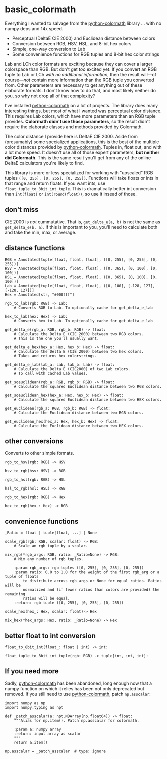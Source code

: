 # basic_colormath

Everything I wanted to salvage from the [python-colormath](https://github.com/gtaylor/python-colormath/tree/master) library ... with no numpy deps and 14x speed.

* Perceptual (DeltaE CIE 2000) and Euclidean distance between colors
* Conversion between RGB, HSV, HSL, and 8-bit hex colors
* Simple, one-way conversion to Lab
* Some convenience functions for RGB tuples and 8-bit hex color strings

Lab and LCh color formats are exciting because they can cover a larger colorspace than RGB. But don't get *too* excited yet. If you convert an RGB tuple to Lab or LCh *with no additional information*, then the result will—of course—*not* contain more information than the RGB tuple you converted from. Other parameters are necessary to get anything out of these elaborate formats. I don't know how to do that, and most likely neither do you, so why not drop all of that complexity?

I've installed [python-colormath](https://github.com/gtaylor/python-colormath/tree/master) on a lot of projects. The library does many interesting things, but most of what I wanted was perceptual color distance. This requires Lab colors, which have more parameters than an RGB tuple provides. **Colormath didn't use those parameters**, so the result didn't require the elaborate classes and methods provided by Colormath.

The color distance I provide here is DeltaE CIE 2000. Aside from (presumably) some specialized applications, this is the best of the multiple color distances provided by [python-colormath](https://github.com/gtaylor/python-colormath/tree/master). Tuples in, float out, and with a lot more speed. It doesn't use all of those expert parameters, **but neither did Colormath**. This is the same result you'll get from any of the online DeltaE calculators you're likely to find.

This library is more or less specialized for working with "upscaled" RGB tuples `([0, 255], [0, 255], [0, 255])`. Functions will take floats or ints in that range and return floats. If you want ints, use `float_tuple_to_8bit_int_tuple`. This is dramatically better int conversion than `int(float)` or `int(round(float))`, so use it insead of those.

## don't miss

CIE 2000 is *not* cummutative. That is, `get_delta_e(a, b)` is not the same as `get_delta_e(b, a)`. If this is important to you, you'll need to calculate both and take the min, max, or average.

## distance functions

    RGB = Annotated[tuple[float, float, float], ([0, 255], [0, 255], [0, 255])]
    HSV = Annotated[tuple[float, float, float], ([0, 365), [0, 100], [0, 100])]
    HSL = Annotated[tuple[float, float, float], ([0, 365), [0, 100], [0, 100])]
    Lab = Annotated[tuple[float, float, float], ([0, 100], [-128, 127], [-128, 127])]
    Hex = Annotated[str, "#000fff"]

    rgb_to_lab(rgb: RGB) -> Lab:
        # Converts RGB to Lab. To optionally cache for get_delta_e_lab

    hex_to_lab(hex: Hex) -> Lab:
        # Converts hex to Lab. To optionally cache for get_delta_e_lab

    get_delta_e(rgb_a: RGB, rgb_b: RGB) -> float:
        # Calculate the Delta E (CIE 2000) between two RGB colors.
        # This is the one you'll usually want.

    get_delta_e_hex(hex_a: Hex, hex_b: Hex) -> float:
        # Calculate the Delta E (CIE 2000) between two hex colors.
        # Takes and returns hex colorstrings.

    get_delta_e_lab(lab_a: Lab, lab_b: Lab) -> float:
        # Calculate the Delta E (CIE2000) of two Lab colors.
        # To call with cached Lab values.

    get_sqeuclidean(rgb_a: RGB, rgb_b: RGB) -> float:
        # Calculate the squared Euclidean distance between two RGB colors.

    get_sqeuclidean_hex(hex_a: Hex, hex_b: Hex) -> float:
        # Calculate the squared Euclidean distance between two HEX colors.

    get_euclidean(rgb_a: RGB, rgb_b: RGB) -> float:
        # Calculate the Euclidean distance between two RGB colors.

    get_euclidean_hex(hex_a: Hex, hex_b: Hex) -> float:
        # Calculate the Euclidean distance between two HEX colors.

## other conversions

Converts to other simple formats.

    rgb_to_hsv(rgb: RGB) -> HSV

    hsv_to_rgb(hsv: HSV) -> RGB

    rgb_to_hsl(rgb: RGB) -> HSL

    hsl_to_rgb(hsl: HSL) -> RGB

    rgb_to_hex(rgb: RGB) -> Hex

    hex_to_rgb(hex_: Hex) -> RGB

## convenience functions

    _Ratio = float | tuple[float, ...] | None

    scale_rgb(rgb: RGB, scalar: float) -> RGB:
        # Scale an rgb tuple by a scalar.

    mix_rgb(*rgb_args: RGB, ratio: _Ratio=None) -> RGB:
        # Mix any number of rgb tuples.

        :param rgb_args: rgb tuples ([0, 255], [0, 255], [0, 255])
        :param ratio: 0.0 to 1.0 for the weight of the first rgb_arg or a tuple of floats
            to distribute across rgb_args or None for equal ratios. Ratios will be
            normalized and (if fewer ratios than colors are provided) the remaining
            ratios will be equal.
        :return: rgb tuple ([0, 255], [0, 255], [0, 255])

    scale_hex(hex_: Hex, scalar: float)-> Hex

    mix_hex(*hex_args: Hex, ratio: _Ratio=None) -> Hex

## better float to int conversion

    float_to_8bit_int(float_: float | int) -> int:

    float_tuple_to_8bit_int_tuple(rgb: RGB) -> tuple[int, int, int]:


## If you need more

Sadly, [python-colormath](https://github.com/gtaylor/python-colormath/tree/master) has been abandoned, long enough now that a numpy function on which it relies has been not only deprecated but removed. If you still need to use [python-colormath](https://github.com/gtaylor/python-colormath/tree/master), patch `np.asscalar`:

    import numpy as np
    import numpy.typing as npt

    def _patch_asscalar(a: npt.NDArray[np.float64]) -> float:
        """Alias for np.item(). Patch np.asscalar for colormath.

        :param a: numpy array
        :return: input array as scalar
        """
        return a.item()

    np.asscalar = _patch_asscalar  # type: ignore
